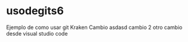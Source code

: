 # usodegits6
Ejemplo de como usar git Kraken
Cambio
asdasd
cambio 2
otro cambio desde visual studio code
